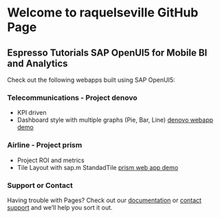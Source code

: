 # Welcome to raquelseville GitHub Page

## Espresso Tutorials SAP OpenUI5 for Mobile BI and Analytics 
Check out the following webapps built using SAP OpenUI5:

### Telecommunications - Project denovo
- KPI driven
- Dashboard style with multiple graphs (Pie, Bar, Line)
[denovo webapp demo](https://raquelseville.github.io/openui5espresso/denovo/index.html)

### Airline - Project prism
- Project ROI and metrics
- Tile Layout with sap.m StandadTile
[prism web app demo](https://raquelseville.github.io/openui5espresso/prism/index.html)


### Support or Contact

Having trouble with Pages? Check out our [documentation](https://help.github.com/categories/github-pages-basics/) or [contact support](https://github.com/contact) and we’ll help you sort it out.
